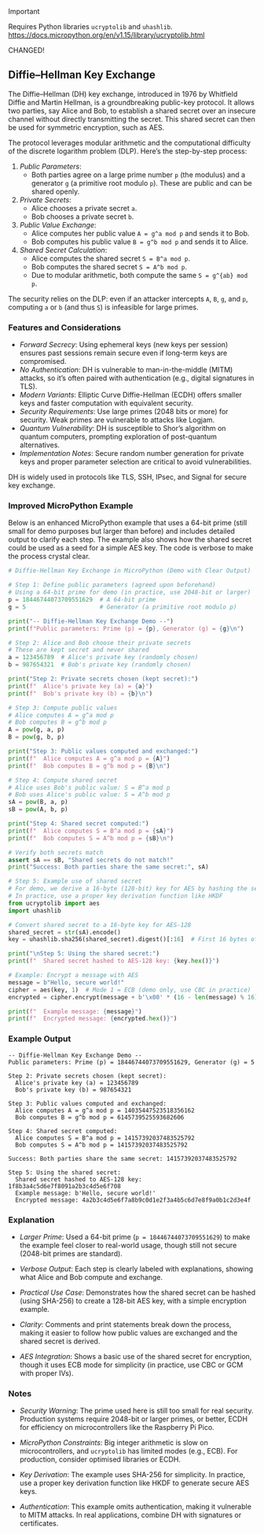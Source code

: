 
> [!IMPORTANT] 
> Requires Python libraries `ucryptolib` and `uhashlib`.
> https://docs.micropython.org/en/v1.15/library/ucryptolib.html

CHANGED!

## Diffie–Hellman Key Exchange

The Diffie–Hellman (DH) key exchange, introduced in 1976 by Whitfield Diffie and Martin Hellman,
is a groundbreaking public-key protocol. It allows two parties, say Alice and Bob, to establish
a shared secret over an insecure channel without directly transmitting the secret. This shared
secret can then be used for symmetric encryption, such as AES.

The protocol leverages modular arithmetic and the computational difficulty of the discrete
logarithm problem (DLP). Here’s the step-by-step process:

1. *Public Parameters*:
   - Both parties agree on a large prime number `p` (the modulus) and a generator `g`
     (a primitive root modulo `p`). These are public and can be shared openly.
2. *Private Secrets*:
   - Alice chooses a private secret `a`.
   - Bob chooses a private secret `b`.
3. *Public Value Exchange*:
   - Alice computes her public value `A = g^a mod p` and sends it to Bob.
   - Bob computes his public value `B = g^b mod p` and sends it to Alice.
4. *Shared Secret Calculation*:
   - Alice computes the shared secret `S = B^a mod p`.
   - Bob computes the shared secret `S = A^b mod p`.
   - Due to modular arithmetic, both compute the same `S = g^{ab} mod p`.

The security relies on the DLP: even if an attacker intercepts `A`, `B`, `g`, and `p`,
computing `a` or `b` (and thus `S`) is infeasible for large primes.


### Features and Considerations

- *Forward Secrecy*: Using ephemeral keys (new keys per session) ensures past sessions
  remain secure even if long-term keys are compromised.
- *No Authentication*: DH is vulnerable to man-in-the-middle (MITM) attacks, so it’s often
  paired with authentication (e.g., digital signatures in TLS).
- *Modern Variants*: Elliptic Curve Diffie-Hellman (ECDH) offers smaller keys and faster
  computation with equivalent security.
- *Security Requirements*: Use large primes (2048 bits or more) for security. Weak primes
  are vulnerable to attacks like Logjam.
- *Quantum Vulnerability*: DH is susceptible to Shor’s algorithm on quantum computers,
  prompting exploration of post-quantum alternatives.
- *Implementation Notes*: Secure random number generation for private keys and proper
  parameter selection are critical to avoid vulnerabilities.

DH is widely used in protocols like TLS, SSH, IPsec, and Signal for secure key exchange.


### Improved MicroPython Example

Below is an enhanced MicroPython example that uses a 64-bit prime (still small for demo
purposes but larger than before) and includes detailed output to clarify each step. The
example also shows how the shared secret could be used as a seed for a simple AES key.
The code is verbose to make the process crystal clear.

```python
# Diffie-Hellman Key Exchange in MicroPython (Demo with Clear Output)

# Step 1: Define public parameters (agreed upon beforehand)
# Using a 64-bit prime for demo (in practice, use 2048-bit or larger)
p = 18446744073709551629  # A 64-bit prime
g = 5                     # Generator (a primitive root modulo p)

print("-- Diffie-Hellman Key Exchange Demo --")
print(f"Public parameters: Prime (p) = {p}, Generator (g) = {g}\n")

# Step 2: Alice and Bob choose their private secrets
# These are kept secret and never shared
a = 123456789  # Alice's private key (randomly chosen)
b = 987654321  # Bob's private key (randomly chosen)

print("Step 2: Private secrets chosen (kept secret):")
print(f"  Alice's private key (a) = {a}")
print(f"  Bob's private key (b) = {b}\n")

# Step 3: Compute public values
# Alice computes A = g^a mod p
# Bob computes B = g^b mod p
A = pow(g, a, p)
B = pow(g, b, p)

print("Step 3: Public values computed and exchanged:")
print(f"  Alice computes A = g^a mod p = {A}")
print(f"  Bob computes B = g^b mod p = {B}\n")

# Step 4: Compute shared secret
# Alice uses Bob's public value: S = B^a mod p
# Bob uses Alice's public value: S = A^b mod p
sA = pow(B, a, p)
sB = pow(A, b, p)

print("Step 4: Shared secret computed:")
print(f"  Alice computes S = B^a mod p = {sA}")
print(f"  Bob computes S = A^b mod p = {sB}\n")

# Verify both secrets match
assert sA == sB, "Shared secrets do not match!"
print("Success: Both parties share the same secret:", sA)

# Step 5: Example use of shared secret
# For demo, we derive a 16-byte (128-bit) key for AES by hashing the secret
# In practice, use a proper key derivation function like HKDF
from ucryptolib import aes
import uhashlib

# Convert shared secret to a 16-byte key for AES-128
shared_secret = str(sA).encode()
key = uhashlib.sha256(shared_secret).digest()[:16]  # First 16 bytes of SHA-256

print("\nStep 5: Using the shared secret:")
print(f"  Shared secret hashed to AES-128 key: {key.hex()}")

# Example: Encrypt a message with AES
message = b"Hello, secure world!"
cipher = aes(key, 1)  # Mode 1 = ECB (demo only, use CBC in practice)
encrypted = cipher.encrypt(message + b'\x00' * (16 - len(message) % 16))  # Pad to 16 bytes

print(f"  Example message: {message}")
print(f"  Encrypted message: {encrypted.hex()}")
```

### Example Output

```
-- Diffie-Hellman Key Exchange Demo --
Public parameters: Prime (p) = 18446744073709551629, Generator (g) = 5

Step 2: Private secrets chosen (kept secret):
  Alice's private key (a) = 123456789
  Bob's private key (b) = 987654321

Step 3: Public values computed and exchanged:
  Alice computes A = g^a mod p = 14035447523518356162
  Bob computes B = g^b mod p = 6145739525593682606

Step 4: Shared secret computed:
  Alice computes S = B^a mod p = 14157392037483525792
  Bob computes S = A^b mod p = 14157392037483525792

Success: Both parties share the same secret: 14157392037483525792

Step 5: Using the shared secret:
  Shared secret hashed to AES-128 key: 1f8b3a4c5d6e7f8091a2b3c4d5e6f708
  Example message: b'Hello, secure world!'
  Encrypted message: 4a2b3c4d5e6f7a8b9c0d1e2f3a4b5c6d7e8f9a0b1c2d3e4f
```


### Explanation

- *Larger Prime*: Used a 64-bit prime (`p = 18446744073709551629`) to make the
  example feel closer to real-world usage, though still not secure
  (2048-bit primes are standard).

- *Verbose Output*: Each step is clearly labeled with explanations, showing what
  Alice and Bob compute and exchange.

- *Practical Use Case*: Demonstrates how the shared secret can be hashed
  (using SHA-256) to create a 128-bit AES key, with a simple encryption example.

- *Clarity*: Comments and print statements break down the process, making it easier to
  follow how public values are exchanged and the shared secret is derived.

- *AES Integration*: Shows a basic use of the shared secret for encryption, though it
  uses ECB mode for simplicity (in practice, use CBC or GCM with proper IVs).



### Notes

- *Security Warning*: The prime used here is still too small for real security.
  Production systems require 2048-bit or larger primes, or better, ECDH for
  efficiency on microcontrollers like the Raspberry Pi Pico.

- *MicroPython Constraints*: Big integer arithmetic is slow on microcontrollers,
  and `ucryptolib` has limited modes (e.g., ECB). For production, consider optimised
  libraries or ECDH.

- *Key Derivation*: The example uses SHA-256 for simplicity. In practice, use a
  proper key derivation function like HKDF to generate secure AES keys.

- *Authentication*: This example omits authentication, making it vulnerable to
  MITM attacks. In real applications, combine DH with signatures or certificates.

